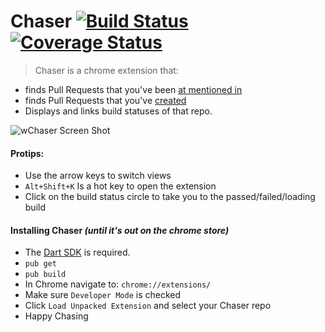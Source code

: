 Chaser [![Build Status](https://travis-ci.org/bradybecker-wf/Chaser.svg)](https://travis-ci.org/bradybecker-wf/Chaser) [![Coverage Status](https://coveralls.io/repos/bradybecker-wf/Chaser/badge.svg?branch=master&service=github)](https://coveralls.io/github/bradybecker-wf/Chaser?branch=master)
==========
> Chaser is a chrome extension that:
* finds Pull Requests that you've been [at mentioned in](https://github.com/pulls/mentioned)
* finds Pull Requests that you've [created](https://github.com/pulls)
* Displays and links build statuses of that repo. 

![wChaser Screen Shot](https://cloud.githubusercontent.com/assets/6053448/12072320/a4cc05d0-b09e-11e5-9685-26cf97393ed8.png)

#### Protips: 
* Use the arrow keys to switch views
* `Alt+Shift+K` Is a hot key to open the extension
* Click on the build status circle to take you to the passed/failed/loading build

#### Installing Chaser *(until it's out on the chrome store)*
* The [Dart SDK](https://www.dartlang.org/downloads/) is required.
* `pub get`
* `pub build`
* In Chrome navigate to: `chrome://extensions/`
* Make sure `Developer Mode` is checked
* Click `Load Unpacked Extension` and select your Chaser repo
* Happy Chasing
